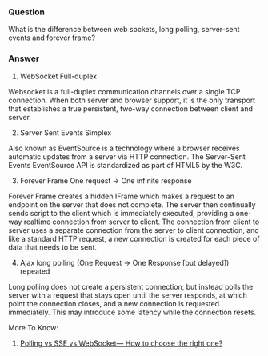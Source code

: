 ### Question
What is the difference between web sockets, long polling, server-sent events and forever frame?

### Answer
1. WebSocket Full-duplex

Websocket is a full-duplex communication channels over a single TCP connection. When both server and browser support, it is the only transport that establishes a true persistent, two-way connection between client and server.

2. Server Sent Events Simplex

Also known as EventSource is a technology where a browser receives automatic updates from a server via HTTP connection. The Server-Sent Events EventSource API is standardized as part of HTML5 by the W3C.

3. Forever Frame One request -> One infinite response

Forever Frame creates a hidden IFrame which makes a request to an endpoint on the server that does not complete. The server then continually sends script to the client which is immediately executed, providing a one-way realtime connection from server to client. The connection from client to server uses a separate connection from the server to client connection, and like a standard HTTP request, a new connection is created for each piece of data that needs to be sent.

4. Ajax long polling (One Request -> One Response [but delayed]) repeated

Long polling does not create a persistent connection, but instead polls the server with a request that stays open until the server responds, at which point the connection closes, and a new connection is requested immediately. This may introduce some latency while the connection resets.

More To Know:
1. [Polling vs SSE vs WebSocket— How to choose the right one?](https://codeburst.io/polling-vs-sse-vs-websocket-how-to-choose-the-right-one-1859e4e13bd9)